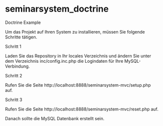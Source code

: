 # seminarsystem_doctrine
Doctrine Example

Um das Projekt auf Ihren System zu installieren, müssen Sie folgende Schritte tätigen.  

Schritt 1

Laden Sie das Repository in Ihr locales Verzeichnis und ändern Sie unter dem Verzeichnis inc/config.inc.php die Logindaten für Ihre MySQL-Verbindung.


Schritt 2

Rufen Sie die Seite http://localhost:8888/seminarsystem-mvc/setup.php auf.

Schritt 3

Rufen Sie die Seite http://localhost:8888/seminarsystem-mvc/reset.php auf.

Danach sollte die MySQL Datenbank erstellt sein.
